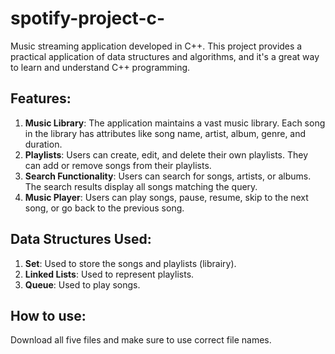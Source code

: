 # spotify-project-c-
 Music streaming application developed in C++. This project provides a practical application of data structures and algorithms, and it's a great way to learn and understand C++ programming.

 ## Features:
1. **Music Library**: The application maintains a vast music library. Each song in the library has attributes like song name, artist, album, genre, and duration.
2. **Playlists**: Users can create, edit, and delete their own playlists. They can add or remove songs from their playlists.
3. **Search Functionality**: Users can search for songs, artists, or albums. The search results display all songs matching the query.
4. **Music Player**: Users can play songs, pause, resume, skip to the next song, or go back to the previous song.

## Data Structures Used:
1. **Set**: Used to store the songs and playlists (librairy).
2. **Linked Lists**: Used to represent playlists.
3. **Queue**: Used to play songs.

## How to use: 

Download all five files and make sure to use correct file names. 


